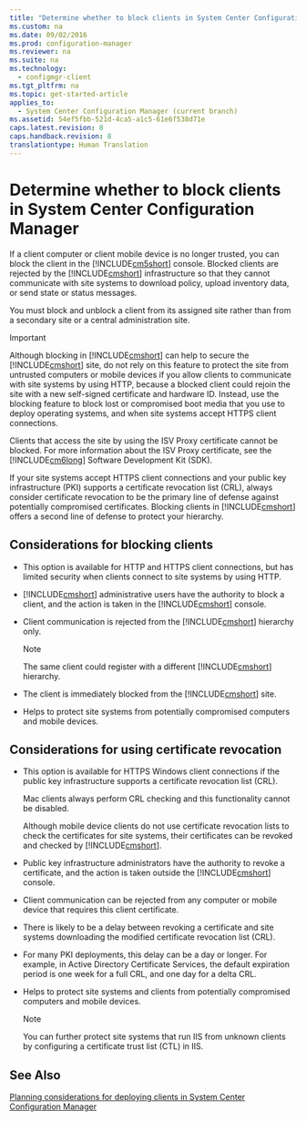 ```yaml
---
title: "Determine whether to block clients in System Center Configuration Manager"
ms.custom: na
ms.date: 09/02/2016
ms.prod: configuration-manager
ms.reviewer: na
ms.suite: na
ms.technology: 
  - configmgr-client
ms.tgt_pltfrm: na
ms.topic: get-started-article
applies_to: 
  - System Center Configuration Manager (current branch)
ms.assetid: 54ef5fbb-521d-4ca5-a1c5-61e6f538d71e
caps.latest.revision: 8
caps.handback.revision: 8
translationtype: Human Translation
---
```

# Determine whether to block clients in System Center Configuration Manager
If a client computer or client mobile device is no longer trusted, you can block the client in the [!INCLUDE[cm5short](../LocTest/includes/cm5short_md.md)] console. Blocked clients are rejected by the [!INCLUDE[cmshort](../LocTest/includes/cmshort_md.md)] infrastructure so that they cannot communicate with site systems to download policy, upload inventory data, or send state or status messages.  
  
 You must block and unblock a client from its assigned site rather than from a secondary site or a central administration site.  
  
> [!IMPORTANT]  
>  Although blocking in [!INCLUDE[cmshort](../LocTest/includes/cmshort_md.md)] can help to secure the [!INCLUDE[cmshort](../LocTest/includes/cmshort_md.md)] site, do not rely on this feature to protect the site from untrusted computers or mobile devices if you allow clients to communicate with site systems by using HTTP, because a blocked client could rejoin the site with a new self-signed certificate and hardware ID. Instead, use the blocking feature to block lost or compromised boot media that you use to deploy operating systems, and when site systems accept HTTPS client connections.  
  
 Clients that access the site by using the ISV Proxy certificate cannot be blocked. For more information about the ISV Proxy certificate, see the [!INCLUDE[cm6long](../LocTest/includes/cm6long_md.md)] Software Development Kit (SDK).  
  
 If your site systems accept HTTPS client connections and your public key infrastructure (PKI) supports a certificate revocation list (CRL), always consider certificate revocation to be the primary line of defense against potentially compromised certificates. Blocking clients in [!INCLUDE[cmshort](../LocTest/includes/cmshort_md.md)] offers a second line of defense to protect your hierarchy.  
  
##  <a name="BKMK_Block_vs_CRL"></a> Considerations for blocking clients  
  
-   This option is available for HTTP and HTTPS client connections, but has limited security when clients connect to site systems by using HTTP.  
  
-   [!INCLUDE[cmshort](../LocTest/includes/cmshort_md.md)] administrative users have the authority to block a client, and the action is taken in the [!INCLUDE[cmshort](../LocTest/includes/cmshort_md.md)] console.  
  
-   Client communication is rejected from the [!INCLUDE[cmshort](../LocTest/includes/cmshort_md.md)] hierarchy only.  
  
    > [!NOTE]  
    >  The same client could register with a different [!INCLUDE[cmshort](../LocTest/includes/cmshort_md.md)] hierarchy.  
  
-   The client is immediately blocked from the [!INCLUDE[cmshort](../LocTest/includes/cmshort_md.md)] site.  
  
-   Helps to protect site systems from potentially compromised computers and mobile devices.  
  
## Considerations for using certificate revocation  
  
-   This option is available for HTTPS Windows client connections if the public key infrastructure supports a certificate revocation list (CRL).  
  
     Mac clients always perform CRL checking and this functionality cannot be disabled.  
  
     Although mobile device clients do not use certificate revocation lists to check the certificates for site systems, their certificates can be revoked and checked by [!INCLUDE[cmshort](../LocTest/includes/cmshort_md.md)].  
  
-   Public key infrastructure administrators have the authority to revoke a certificate, and the action is taken outside the [!INCLUDE[cmshort](../LocTest/includes/cmshort_md.md)] console.  
  
-   Client communication can be rejected from any computer or mobile device that requires this client certificate.  
  
-   There is likely to be a delay between revoking a certificate and site systems downloading the modified certificate revocation list (CRL).  
  
-   For many PKI deployments, this delay can be a day or longer. For example, in Active Directory Certificate Services, the default expiration period is one week for a full CRL, and one day for a delta CRL.  
  
-   Helps to protect site systems and clients from potentially compromised computers and mobile devices.  
  
    > [!NOTE]  
    >  You can further protect site systems that run IIS from unknown clients by configuring a certificate trust list (CTL) in IIS.  
  
## See Also  
 [Planning considerations for deploying clients in System Center Configuration Manager](../LocTest/Planning-considerations-for-deploying-clients-in-System-Center-Configuration-Manager.md)